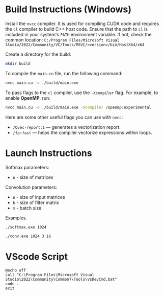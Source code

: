 # Build Instructions (Windows)

Install the `nvcc` compiler. It is used for compiling CUDA code and requires the `cl` compiler to build C++ host code.
Ensure that the path to `cl` is included in your system's `PATH` environment variable. If not, check the common location: `C:/Program Files/Microsoft Visual Studio/2022/Community/VC/Tools/MSVC/<version>/bin/HostX64/x64`

Create a directory for the build:
```bash
mkdir build
```

To compile the `main.cu` file, run the following command:
```bash
nvcc main.cu -o ./build/main.exe
```

To pass flags to the `cl` compiler, use the `-Xcompiler` flag. For example, to enable **OpenMP**, run:
```bash
nvcc main.cu -o ./build/main.exe -Xcompiler /openmp:experimental
```

Here are some other useful flags you can use with `nvcc`:
- `/Qvec-report:1` — generates a vectorization report.
- `/fp:fast` — helps the compiler vectorize expressions within loops.

# Launch Instructions

Softmax parameters:
+ `n` - size of matrices

Convolution parameters:
+ `n` - size of input matrices
+ `k` - size of filter matrix
+ `m` - batch size

Examples.

```bash
./softmax.exe 1024
```

```bash
./conv.exe 1024 3 16
```

# VScode Script

```shell
@echo off
call "C:\Program Files\Microsoft Visual Studio\2022\Community\Common7\Tools\VsDevCmd.bat"
code .
exit
```